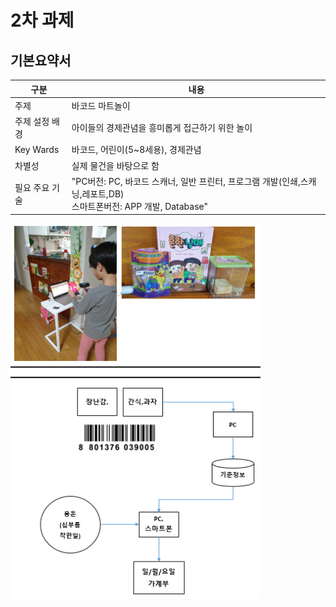 # 2차 과제

## 기본요약서
 
 구분 | 내용
 ---------- | ----------
주제	| 바코드 마트놀이
주제 설정 배경	| 아이들의 경제관념을 흥미롭게 접근하기 위한 놀이
Key Wards	| 바코드, 어린이(5~8세용), 경제관념
차별성	| 실제 물건을 바탕으로 함
필요 주요 기술	| "PC버전: PC, 바코드 스캐너, 일반 프린터, 프로그램 개발(인쇄,스캐닝,레포트,DB) <br>스마트폰버전: APP 개발, Database"

<p align="left" margin=100>  
<img src="https://github.com/ByeongKeun/Industrial-AI/blob/master/images/BarcodeMart.png"  width="400" height="600">
</p>
